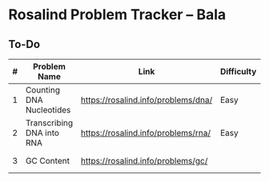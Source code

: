 # Rosalind Problem Tracker – Bala

## To-Do

| # | Problem Name              | Link                        | Difficulty | Date       |
|---|---------------------------|-----------------------------|------------|------------|
| 1 | Counting DNA Nucleotides  | https://rosalind.info/problems/dna/ | Easy       | 2025-07-13 |
| 2 | Transcribing DNA into RNA | https://rosalind.info/problems/rna/ | Easy   | 2025-07-18 |
| 3 | GC Content                | https://rosalind.info/problems/gc/  |      | 2025-07-17 |
 
